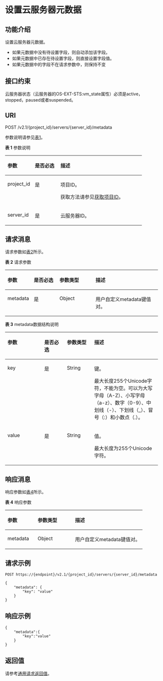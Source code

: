 # 设置云服务器元数据<a name="ZH-CN_TOPIC_0025560298"></a>

## 功能介绍<a name="section61558535185333"></a>

设置云服务器元数据。

-   如果元数据中没有待设置字段，则自动添加该字段。
-   如果元数据中已存在待设置字段，则直接设置字段值。
-   如果元数据中的字段不在请求参数中，则保持不变

## 接口约束<a name="section39865556127"></a>

云服务器状态（云服务器的OS-EXT-STS:vm\_state属性）必须是active，stopped，paused或者suspended。

## URI<a name="section47451206185333"></a>

POST /v2.1/\{project\_id\}/servers/\{server\_id\}/metadata

参数说明请参见[表1](#table18618337185333)。

**表 1**  参数说明

<a name="table18618337185333"></a>
<table><thead align="left"><tr id="row17183202185333"><th class="cellrowborder" valign="top" width="19.99%" id="mcps1.2.4.1.1"><p id="p5187119"><a name="p5187119"></a><a name="p5187119"></a>参数</p>
</th>
<th class="cellrowborder" valign="top" width="18.67%" id="mcps1.2.4.1.2"><p id="p17503500"><a name="p17503500"></a><a name="p17503500"></a>是否必选</p>
</th>
<th class="cellrowborder" valign="top" width="61.339999999999996%" id="mcps1.2.4.1.3"><p id="p8497414"><a name="p8497414"></a><a name="p8497414"></a>描述</p>
</th>
</tr>
</thead>
<tbody><tr id="row30151070185333"><td class="cellrowborder" valign="top" width="19.99%" headers="mcps1.2.4.1.1 "><p id="p26317623185333"><a name="p26317623185333"></a><a name="p26317623185333"></a>project_id</p>
</td>
<td class="cellrowborder" valign="top" width="18.67%" headers="mcps1.2.4.1.2 "><p id="p51352688185333"><a name="p51352688185333"></a><a name="p51352688185333"></a>是</p>
</td>
<td class="cellrowborder" valign="top" width="61.339999999999996%" headers="mcps1.2.4.1.3 "><p id="p37593705"><a name="p37593705"></a><a name="p37593705"></a>项目ID。</p>
<p id="p1180512217438"><a name="p1180512217438"></a><a name="p1180512217438"></a>获取方法请参见<a href="获取项目ID.md">获取项目ID</a>。</p>
</td>
</tr>
<tr id="row56472316185333"><td class="cellrowborder" valign="top" width="19.99%" headers="mcps1.2.4.1.1 "><p id="p10854909185333"><a name="p10854909185333"></a><a name="p10854909185333"></a>server_id</p>
</td>
<td class="cellrowborder" valign="top" width="18.67%" headers="mcps1.2.4.1.2 "><p id="p6832475185333"><a name="p6832475185333"></a><a name="p6832475185333"></a>是</p>
</td>
<td class="cellrowborder" valign="top" width="61.339999999999996%" headers="mcps1.2.4.1.3 "><p id="p16559613185333"><a name="p16559613185333"></a><a name="p16559613185333"></a>云服务器ID。</p>
</td>
</tr>
</tbody>
</table>

## 请求消息<a name="section14818796185333"></a>

请求参数如[表2](#table52485804185333)所示。

**表 2**  请求参数

<a name="table52485804185333"></a>
<table><thead align="left"><tr id="row22430249185333"><th class="cellrowborder" valign="top" width="15.229999999999999%" id="mcps1.2.5.1.1"><p id="p4910858185333"><a name="p4910858185333"></a><a name="p4910858185333"></a>参数</p>
</th>
<th class="cellrowborder" valign="top" width="17.29%" id="mcps1.2.5.1.2"><p id="p62235249185333"><a name="p62235249185333"></a><a name="p62235249185333"></a>是否必选</p>
</th>
<th class="cellrowborder" valign="top" width="24.060000000000002%" id="mcps1.2.5.1.3"><p id="p7890371185333"><a name="p7890371185333"></a><a name="p7890371185333"></a>参数类型</p>
</th>
<th class="cellrowborder" valign="top" width="43.419999999999995%" id="mcps1.2.5.1.4"><p id="p35140330185333"><a name="p35140330185333"></a><a name="p35140330185333"></a>描述</p>
</th>
</tr>
</thead>
<tbody><tr id="row27794510185333"><td class="cellrowborder" valign="top" width="15.229999999999999%" headers="mcps1.2.5.1.1 "><p id="p36762838185333"><a name="p36762838185333"></a><a name="p36762838185333"></a>metadata</p>
</td>
<td class="cellrowborder" valign="top" width="17.29%" headers="mcps1.2.5.1.2 "><p id="p24999915185333"><a name="p24999915185333"></a><a name="p24999915185333"></a>是</p>
</td>
<td class="cellrowborder" valign="top" width="24.060000000000002%" headers="mcps1.2.5.1.3 "><p id="p11727220185333"><a name="p11727220185333"></a><a name="p11727220185333"></a>Object</p>
</td>
<td class="cellrowborder" valign="top" width="43.419999999999995%" headers="mcps1.2.5.1.4 "><p id="p26317995185333"><a name="p26317995185333"></a><a name="p26317995185333"></a>用户自定义metadata键值对。</p>
</td>
</tr>
</tbody>
</table>

**表 3**  metadata数据结构说明

<a name="table59792218185333"></a>
<table><thead align="left"><tr id="row39910345185333"><th class="cellrowborder" valign="top" width="24.060000000000002%" id="mcps1.2.5.1.1"><p id="p11512487185333"><a name="p11512487185333"></a><a name="p11512487185333"></a>参数</p>
</th>
<th class="cellrowborder" valign="top" width="14.85%" id="mcps1.2.5.1.2"><p id="p60096221185333"><a name="p60096221185333"></a><a name="p60096221185333"></a>是否必选</p>
</th>
<th class="cellrowborder" valign="top" width="17.86%" id="mcps1.2.5.1.3"><p id="p35955732185333"><a name="p35955732185333"></a><a name="p35955732185333"></a>参数类型</p>
</th>
<th class="cellrowborder" valign="top" width="43.230000000000004%" id="mcps1.2.5.1.4"><p id="p26733171185333"><a name="p26733171185333"></a><a name="p26733171185333"></a>描述</p>
</th>
</tr>
</thead>
<tbody><tr id="row15890112034514"><td class="cellrowborder" valign="top" width="24.060000000000002%" headers="mcps1.2.5.1.1 "><p id="p1089262011454"><a name="p1089262011454"></a><a name="p1089262011454"></a>key</p>
</td>
<td class="cellrowborder" valign="top" width="14.85%" headers="mcps1.2.5.1.2 "><p id="p18894122014512"><a name="p18894122014512"></a><a name="p18894122014512"></a>是</p>
</td>
<td class="cellrowborder" valign="top" width="17.86%" headers="mcps1.2.5.1.3 "><p id="p220493014454"><a name="p220493014454"></a><a name="p220493014454"></a>String</p>
</td>
<td class="cellrowborder" valign="top" width="43.230000000000004%" headers="mcps1.2.5.1.4 "><p id="p19894192011457"><a name="p19894192011457"></a><a name="p19894192011457"></a>键。</p>
<p id="p146113814453"><a name="p146113814453"></a><a name="p146113814453"></a>最大长度255个Unicode字符，不能为空。可以为大写字母（A-Z）、小写字母（a-z）、数字（0-9）、中划线（-）、下划线（_）、冒号（:）和小数点（.）。</p>
</td>
</tr>
<tr id="row17903267185333"><td class="cellrowborder" valign="top" width="24.060000000000002%" headers="mcps1.2.5.1.1 "><p id="p40878540185333"><a name="p40878540185333"></a><a name="p40878540185333"></a>value</p>
</td>
<td class="cellrowborder" valign="top" width="14.85%" headers="mcps1.2.5.1.2 "><p id="p22827413185333"><a name="p22827413185333"></a><a name="p22827413185333"></a>是</p>
</td>
<td class="cellrowborder" valign="top" width="17.86%" headers="mcps1.2.5.1.3 "><p id="p37081126185333"><a name="p37081126185333"></a><a name="p37081126185333"></a>String</p>
</td>
<td class="cellrowborder" valign="top" width="43.230000000000004%" headers="mcps1.2.5.1.4 "><p id="p999582373317"><a name="p999582373317"></a><a name="p999582373317"></a>值。</p>
<p id="p58906615396"><a name="p58906615396"></a><a name="p58906615396"></a>最大长度为255个Unicode字符。</p>
</td>
</tr>
</tbody>
</table>

## 响应消息<a name="section22254218185333"></a>

响应参数如[表4](#table48150236185333)所示。

**表 4**  响应参数

<a name="table48150236185333"></a>
<table><thead align="left"><tr id="row64499137185333"><th class="cellrowborder" valign="top" width="21.93%" id="mcps1.2.4.1.1"><p id="p57047574185333"><a name="p57047574185333"></a><a name="p57047574185333"></a>参数</p>
</th>
<th class="cellrowborder" valign="top" width="27.189999999999998%" id="mcps1.2.4.1.2"><p id="p57450759185333"><a name="p57450759185333"></a><a name="p57450759185333"></a>参数类型</p>
</th>
<th class="cellrowborder" valign="top" width="50.88%" id="mcps1.2.4.1.3"><p id="p22999934185333"><a name="p22999934185333"></a><a name="p22999934185333"></a>描述</p>
</th>
</tr>
</thead>
<tbody><tr id="row51055328185333"><td class="cellrowborder" valign="top" width="21.93%" headers="mcps1.2.4.1.1 "><p id="p41840919185333"><a name="p41840919185333"></a><a name="p41840919185333"></a>metadata</p>
</td>
<td class="cellrowborder" valign="top" width="27.189999999999998%" headers="mcps1.2.4.1.2 "><p id="p33671307185333"><a name="p33671307185333"></a><a name="p33671307185333"></a>Object</p>
</td>
<td class="cellrowborder" valign="top" width="50.88%" headers="mcps1.2.4.1.3 "><p id="p51647808185333"><a name="p51647808185333"></a><a name="p51647808185333"></a>用户自定义metadata键值对。</p>
</td>
</tr>
</tbody>
</table>

## 请求示例<a name="section1124134931510"></a>

```
POST https://{endpoint}/v2.1/{project_id}/servers/{server_id}/metadata
```

```
{
    "metadata": {
        "key": "value"
    }
}
```

## 响应示例<a name="section111751241184111"></a>

```
{
    "metadata":{
        "key":"value"
    }
} 
```

## 返回值<a name="section46706088185333"></a>

请参考[通用请求返回值](通用请求返回值.md)。

